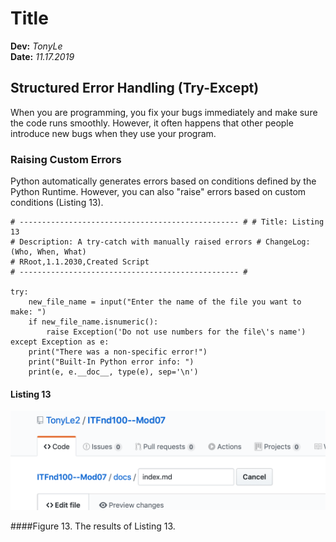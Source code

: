 # Title
**Dev:** *TonyLe*  
**Date:** *11.17.2019*

## Structured Error Handling (Try-Except)
When you are programming, you fix your bugs immediately and make sure the code runs smoothly. However, it often happens that other people introduce new bugs when they use your program.
### Raising Custom Errors
Python automatically generates errors based on conditions defined by the Python Runtime. However, you can also "raise" errors based on custom conditions (Listing 13).

```
# ------------------------------------------------- # # Title: Listing 13
# Description: A try-catch with manually raised errors # ChangeLog: (Who, When, What)
# RRoot,1.1.2030,Created Script
# ------------------------------------------------- #

try:
    new_file_name = input("Enter the name of the file you want to make: ") 
    if new_file_name.isnumeric():
        raise Exception('Do not use numbers for the file\'s name') 
except Exception as e:
    print("There was a non-specific error!")
    print("Built-In Python error info: ")
    print(e, e.__doc__, type(e), sep='\n')
```
#### Listing 13

![Results of Listing 13](https://github.com/TonyLe2/ITFnd100--Mod07/blob/master/docs/Figure13.png "Results of Listing 13")

####Figure 13. The results of Listing 13.
